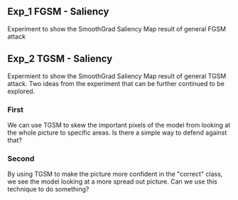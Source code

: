 ## Exp_1 FGSM - Saliency
Experiment to show the SmoothGrad Saliency Map result of general FGSM attack

## Exp_2 TGSM - Saliency
Expermient to show the SmoothGrad Saliency Map result of general TGSM attack. Two ideas from the experiment that can be further continued to be explored. 
### First 
We can use TGSM to skew the important pixels of the model from looking at the whole picture to specific areas. Is there a simple way to defend against that?
### Second
By using TGSM to make the picture more confident in the "correct" class, we see the model looking at a more spread out picture. Can we use this technique to do something?